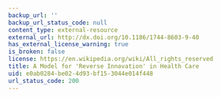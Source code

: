 ```yaml
---
backup_url: ''
backup_url_status_code: null
content_type: external-resource
external_url: http://dx.doi.org/10.1186/1744-8603-9-40
has_external_license_warning: true
is_broken: false
license: https://en.wikipedia.org/wiki/All_rights_reserved
title: A Model for 'Reverse Innovation' in Health Care
uid: e0ab0284-be02-4d93-bf15-3044e014f448
url_status_code: 200
---
```


